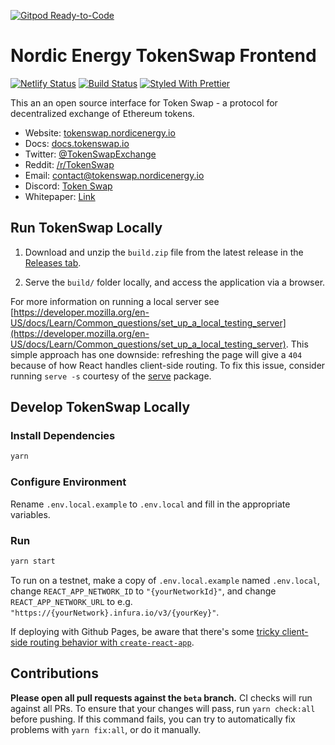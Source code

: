 [![Gitpod Ready-to-Code](https://img.shields.io/badge/Gitpod-Ready--to--Code-blue?logo=gitpod)](https://gitpod.io/#https://github.com/nordicenergy/token-swap) 

# Nordic Energy TokenSwap Frontend

[![Netlify Status](https://api.netlify.com/api/v1/badges/fa110555-b3c7-4eeb-b840-88a835009c62/deploy-status)](https://app.netlify.com/sites/tokenswap/deploys)
[![Build Status](https://travis-ci.org/nordicenergy/tokenswap-frontend.svg)](https://travis-ci.org/nordicenergy/tokenswap-frontend)
[![Styled With Prettier](https://img.shields.io/badge/code_style-prettier-ff69b4.svg)](https://prettier.io/)

This an an open source interface for Token Swap - a protocol for decentralized exchange of Ethereum tokens.

- Website: [tokenswap.nordicenergy.io](https://tokenswap.nordicenergy.io/)
- Docs: [docs.tokenswap.io](https://docs.nordicenergy.io/tokenswap/)
- Twitter: [@TokenSwapExchange](https://twitter.com/TokenSwapExchange)
- Reddit: [/r/TokenSwap](https://www.reddit.com/r/TokenSwap/)
- Email: [contact@tokenswap.nordicenergy.io](mailto:tokenswap@nordicenergy.io)
- Discord: [Token Swap](https://discord.gg/Y7TF6QA)
- Whitepaper: [Link](https://nordicenergy.io/tokenswap/)

## Run TokenSwap Locally

1. Download and unzip the `build.zip` file from the latest release in the [Releases tab](https://github.com/nordicenergy/tokenswap-frontend/releases/latest).

2. Serve the `build/` folder locally, and access the application via a browser.

For more information on running a local server see [https://developer.mozilla.org/en-US/docs/Learn/Common_questions/set_up_a_local_testing_server](https://developer.mozilla.org/en-US/docs/Learn/Common_questions/set_up_a_local_testing_server). This simple approach has one downside: refreshing the page will give a `404` because of how React handles client-side routing. To fix this issue, consider running `serve -s` courtesy of the [serve](https://github.com/zeit/serve) package.

## Develop TokenSwap Locally

### Install Dependencies

```bash
yarn
```

### Configure Environment

Rename `.env.local.example` to `.env.local` and fill in the appropriate variables.

### Run

```bash
yarn start
```

To run on a testnet, make a copy of `.env.local.example` named `.env.local`, change `REACT_APP_NETWORK_ID` to `"{yourNetworkId}"`, and change `REACT_APP_NETWORK_URL` to e.g. `"https://{yourNetwork}.infura.io/v3/{yourKey}"`.

If deploying with Github Pages, be aware that there's some [tricky client-side routing behavior with `create-react-app`](https://create-react-app.dev/docs/deployment#notes-on-client-side-routing).

## Contributions

**Please open all pull requests against the `beta` branch.** CI checks will run against all PRs. To ensure that your changes will pass, run `yarn check:all` before pushing. If this command fails, you can try to automatically fix problems with `yarn fix:all`, or do it manually.
